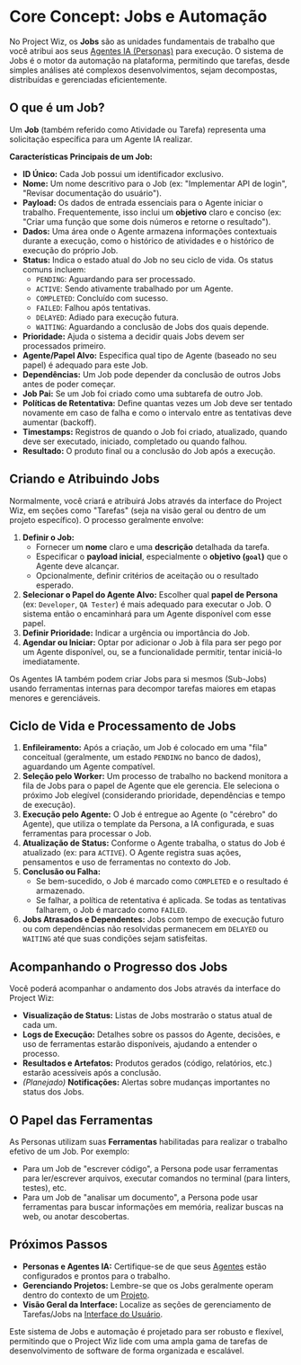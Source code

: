# Core Concept: Jobs e Automação

No Project Wiz, os **Jobs** são as unidades fundamentais de trabalho que você atribui aos seus [Agentes IA (Personas)](./personas-and-agents.md) para execução. O sistema de Jobs é o motor da automação na plataforma, permitindo que tarefas, desde simples análises até complexos desenvolvimentos, sejam decompostas, distribuídas e gerenciadas eficientemente.

## O que é um Job?

Um **Job** (também referido como Atividade ou Tarefa) representa uma solicitação específica para um Agente IA realizar.

**Características Principais de um Job:**

*   **ID Único:** Cada Job possui um identificador exclusivo.
*   **Nome:** Um nome descritivo para o Job (ex: "Implementar API de login", "Revisar documentação do usuário").
*   **Payload:** Os dados de entrada essenciais para o Agente iniciar o trabalho. Frequentemente, isso inclui um **objetivo** claro e conciso (ex: "Criar uma função que some dois números e retorne o resultado").
*   **Dados:** Uma área onde o Agente armazena informações contextuais durante a execução, como o histórico de atividades e o histórico de execução do próprio Job.
*   **Status:** Indica o estado atual do Job no seu ciclo de vida. Os status comuns incluem:
    *   `PENDING`: Aguardando para ser processado.
    *   `ACTIVE`: Sendo ativamente trabalhado por um Agente.
    *   `COMPLETED`: Concluído com sucesso.
    *   `FAILED`: Falhou após tentativas.
    *   `DELAYED`: Adiado para execução futura.
    *   `WAITING`: Aguardando a conclusão de Jobs dos quais depende.
*   **Prioridade:** Ajuda o sistema a decidir quais Jobs devem ser processados primeiro.
*   **Agente/Papel Alvo:** Especifica qual tipo de Agente (baseado no seu papel) é adequado para este Job.
*   **Dependências:** Um Job pode depender da conclusão de outros Jobs antes de poder começar.
*   **Job Pai:** Se um Job foi criado como uma subtarefa de outro Job.
*   **Políticas de Retentativa:** Define quantas vezes um Job deve ser tentado novamente em caso de falha e como o intervalo entre as tentativas deve aumentar (backoff).
*   **Timestamps:** Registros de quando o Job foi criado, atualizado, quando deve ser executado, iniciado, completado ou quando falhou.
*   **Resultado:** O produto final ou a conclusão do Job após a execução.

## Criando e Atribuindo Jobs

Normalmente, você criará e atribuirá Jobs através da interface do Project Wiz, em seções como "Tarefas" (seja na visão geral ou dentro de um projeto específico). O processo geralmente envolve:

1.  **Definir o Job:**
    *   Fornecer um **nome** claro e uma **descrição** detalhada da tarefa.
    *   Especificar o **payload inicial**, especialmente o **objetivo (`goal`)** que o Agente deve alcançar.
    *   Opcionalmente, definir critérios de aceitação ou o resultado esperado.
2.  **Selecionar o Papel do Agente Alvo:** Escolher qual **papel de Persona** (ex: `Developer`, `QA Tester`) é mais adequado para executar o Job. O sistema então o encaminhará para um Agente disponível com esse papel.
3.  **Definir Prioridade:** Indicar a urgência ou importância do Job.
4.  **Agendar ou Iniciar:** Optar por adicionar o Job à fila para ser pego por um Agente disponível, ou, se a funcionalidade permitir, tentar iniciá-lo imediatamente.

Os Agentes IA também podem criar Jobs para si mesmos (Sub-Jobs) usando ferramentas internas para decompor tarefas maiores em etapas menores e gerenciáveis.

## Ciclo de Vida e Processamento de Jobs

1.  **Enfileiramento:** Após a criação, um Job é colocado em uma "fila" conceitual (geralmente, um estado `PENDING` no banco de dados), aguardando um Agente compatível.
2.  **Seleção pelo Worker:** Um processo de trabalho no backend monitora a fila de Jobs para o papel de Agente que ele gerencia. Ele seleciona o próximo Job elegível (considerando prioridade, dependências e tempo de execução).
3.  **Execução pelo Agente:** O Job é entregue ao Agente (o "cérebro" do Agente), que utiliza o template da Persona, a IA configurada, e suas ferramentas para processar o Job.
4.  **Atualização de Status:** Conforme o Agente trabalha, o status do Job é atualizado (ex: para `ACTIVE`). O Agente registra suas ações, pensamentos e uso de ferramentas no contexto do Job.
5.  **Conclusão ou Falha:**
    *   Se bem-sucedido, o Job é marcado como `COMPLETED` e o resultado é armazenado.
    *   Se falhar, a política de retentativa é aplicada. Se todas as tentativas falharem, o Job é marcado como `FAILED`.
6.  **Jobs Atrasados e Dependentes:** Jobs com tempo de execução futuro ou com dependências não resolvidas permanecem em `DELAYED` ou `WAITING` até que suas condições sejam satisfeitas.

## Acompanhando o Progresso dos Jobs

Você poderá acompanhar o andamento dos Jobs através da interface do Project Wiz:

*   **Visualização de Status:** Listas de Jobs mostrarão o status atual de cada um.
*   **Logs de Execução:** Detalhes sobre os passos do Agente, decisões, e uso de ferramentas estarão disponíveis, ajudando a entender o processo.
*   **Resultados e Artefatos:** Produtos gerados (código, relatórios, etc.) estarão acessíveis após a conclusão.
*   *(Planejado)* **Notificações:** Alertas sobre mudanças importantes no status dos Jobs.

## O Papel das Ferramentas

As Personas utilizam suas **Ferramentas** habilitadas para realizar o trabalho efetivo de um Job. Por exemplo:
*   Para um Job de "escrever código", a Persona pode usar ferramentas para ler/escrever arquivos, executar comandos no terminal (para linters, testes), etc.
*   Para um Job de "analisar um documento", a Persona pode usar ferramentas para buscar informações em memória, realizar buscas na web, ou anotar descobertas.

## Próximos Passos

*   **Personas e Agentes IA:** Certifique-se de que seus [Agentes](./03-personas-and-agents.md) estão configurados e prontos para o trabalho.
*   **Gerenciando Projetos:** Lembre-se que os Jobs geralmente operam dentro do contexto de um [Projeto](./02-projects.md).
*   **Visão Geral da Interface:** Localize as seções de gerenciamento de Tarefas/Jobs na [Interface do Usuário](../guides/02-interface-overview.md).

Este sistema de Jobs e automação é projetado para ser robusto e flexível, permitindo que o Project Wiz lide com uma ampla gama de tarefas de desenvolvimento de software de forma organizada e escalável.
